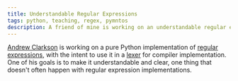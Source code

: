 ```yaml
---
title: Understandable Regular Expressions
tags: python, teaching, regex, pymntos
description: A friend of mine is working on an understandable regular expression implementation.
---
```


[Andrew Clarkson](https://github.com/bitborn) is working on a pure Python implementation of [regular expressions](https://en.wikipedia.org/wiki/Regular_expression), with the intent to use it in a [lexer](https://github.com/bitborn/luther) for compiler implementation. One of his goals is to make it understandable and clear, one thing that doesn't often happen with regular expression implementations.
